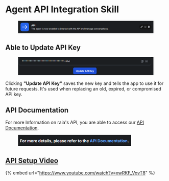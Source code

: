 # Agent API Integration Skill

<figure><img src=".gitbook/assets/image (173).png" alt=""><figcaption></figcaption></figure>

## Able to Update API Key

<figure><img src=".gitbook/assets/image (171).png" alt=""><figcaption></figcaption></figure>

Clicking **"Update API Key"** saves the new key and tells the app to use it for future requests. It's used when replacing an old, expired, or compromised API key.

## API Documentation

For more Information on raia's API, you are able to access our [API Documentation](https://api.raia2.com/api/external/docs/).

<figure><img src=".gitbook/assets/image (172).png" alt=""><figcaption></figcaption></figure>

## [API Setup Video](https://www.youtube.com/watch?v=xwRKF_VovT8)

{% embed url="https://www.youtube.com/watch?v=xwRKF_VovT8" %}
